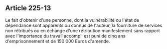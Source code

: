Article 225-13
----
Le fait d'obtenir d'une personne, dont la vulnérabilité ou l'état de dépendance
sont apparents ou connus de l'auteur, la fourniture de services non rétribués ou
en échange d'une rétribution manifestement sans rapport avec l'importance du
travail accompli est puni de cinq ans d'emprisonnement et de 150 000 Euros
d'amende.
